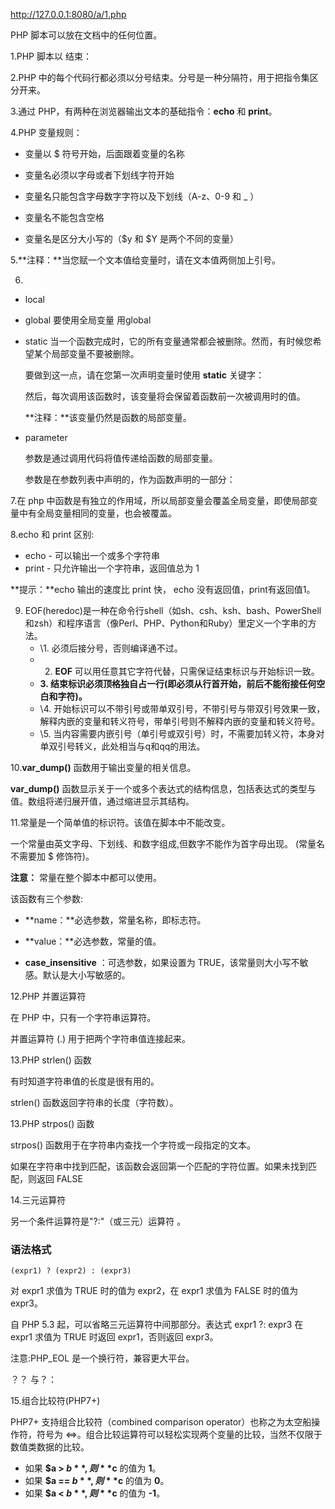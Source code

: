http://127.0.0.1:8080/a/1.php

PHP 脚本可以放在文档中的任何位置。

1.PHP 脚本以 **<?php** 开始，以 **?>** 结束：

2.PHP 中的每个代码行都必须以分号结束。分号是一种分隔符，用于把指令集区分开来。 

3.通过 PHP，有两种在浏览器输出文本的基础指令：**echo** 和 **print**。 

4.PHP 变量规则：

- 变量以 $ 符号开始，后面跟着变量的名称

- 变量名必须以字母或者下划线字符开始

- 变量名只能包含字母数字字符以及下划线（A-z、0-9 和 _ ）

- 变量名不能包含空格

- 变量名是区分大小写的（$y 和 $Y 是两个不同的变量）

  

5.**注释：**当您赋一个文本值给变量时，请在文本值两侧加上引号。 

6.

- local

- global  要使用全局变量 用global

- static  当一个函数完成时，它的所有变量通常都会被删除。然而，有时候您希望某个局部变量不要被删除。

  要做到这一点，请在您第一次声明变量时使用 **static** 关键字：

  然后，每次调用该函数时，该变量将会保留着函数前一次被调用时的值。

  **注释：**该变量仍然是函数的局部变量。

- parameter

  参数是通过调用代码将值传递给函数的局部变量。

  参数是在参数列表中声明的，作为函数声明的一部分：

7.在 php 中函数是有独立的作用域，所以局部变量会覆盖全局变量，即使局部变量中有全局变量相同的变量，也会被覆盖。 

8.echo 和 print 区别:

- echo - 可以输出一个或多个字符串
- print - 只允许输出一个字符串，返回值总为 1

**提示：**echo 输出的速度比 print 快， echo 没有返回值，print有返回值1。

9. EOF(heredoc)是一种在命令行shell（如sh、csh、ksh、bash、PowerShell和zsh）和程序语言（像Perl、PHP、Python和Ruby）里定义一个字串的方法。 
   - \1. 必须后接分号，否则编译通不过。
   - 2. **EOF** 可以用任意其它字符代替，只需保证结束标识与开始标识一致。
   - **3. 结束标识必须顶格独自占一行(即必须从行首开始，前后不能衔接任何空白和字符)。**
   - \4. 开始标识可以不带引号或带单双引号，不带引号与带双引号效果一致，解释内嵌的变量和转义符号，带单引号则不解释内嵌的变量和转义符号。
   - \5. 当内容需要内嵌引号（单引号或双引号）时，不需要加转义符，本身对单双引号转义，此处相当与q和qq的用法。

10.**var_dump()** 函数用于输出变量的相关信息。

**var_dump()** 函数显示关于一个或多个表达式的结构信息，包括表达式的类型与值。数组将递归展开值，通过缩进显示其结构。

11.常量是一个简单值的标识符。该值在脚本中不能改变。

一个常量由英文字母、下划线、和数字组成,但数字不能作为首字母出现。 (常量名不需要加 $ 修饰符)。

**注意：** 常量在整个脚本中都可以使用。

该函数有三个参数:

- **name：**必选参数，常量名称，即标志符。

- **value：**必选参数，常量的值。

- **case_insensitive** ：可选参数，如果设置为 TRUE，该常量则大小写不敏感。默认是大小写敏感的。

  

12.PHP 并置运算符

在 PHP 中，只有一个字符串运算符。

并置运算符 (.) 用于把两个字符串值连接起来。

13.PHP strlen() 函数

有时知道字符串值的长度是很有用的。

strlen() 函数返回字符串的长度（字符数）。

13.PHP strpos() 函数

strpos() 函数用于在字符串内查找一个字符或一段指定的文本。

如果在字符串中找到匹配，该函数会返回第一个匹配的字符位置。如果未找到匹配，则返回 FALSE

14.三元运算符

另一个条件运算符是"?:"（或三元）运算符 。

### 语法格式

```
(expr1) ? (expr2) : (expr3) 
```

对 expr1 求值为 TRUE 时的值为 expr2，在 expr1 求值为 FALSE 时的值为 expr3。

自 PHP 5.3 起，可以省略三元运算符中间那部分。表达式 expr1 ?: expr3 在 expr1 求值为 TRUE 时返回 expr1，否则返回 expr3。

注意:PHP_EOL 是一个换行符，兼容更大平台。 

？？ 与？：

15.组合比较符(PHP7+)

PHP7+ 支持组合比较符（combined comparison operator）也称之为太空船操作符，符号为 <=>。组合比较运算符可以轻松实现两个变量的比较，当然不仅限于数值类数据的比较。

- 如果 **$a > $b**, 则 **$c** 的值为 **1**。
- 如果 **$a == $b**, 则 **$c** 的值为 **0**。
- 如果 **$a < $b**, 则 **$c** 的值为 **-1**。